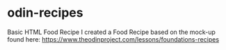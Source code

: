 # odin-recipes
Basic HTML Food Recipe 
I created a Food Recipe based on the mock-up found here: https://www.theodinproject.com/lessons/foundations-recipes
